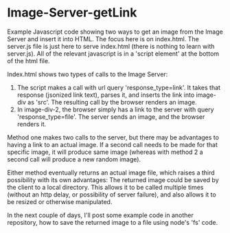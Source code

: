 # Image-Server-getLink
Example Javascript code showing two ways to get an image from the Image Server and insert it into HTML.   The focus here is on index.html.  The server.js file is just here to serve index.html (there is nothing to learn with server.js).  All of the relevant javascript is in a 'script element' at the bottom of the html file.

Index.html shows two types of calls to the Image Server:

1) The script makes a call with url query 'response_type=link'.  It takes that response (jsonized link text), parses it, and inserts the link into image-div as 'src'. The resulting call by the browser renders an image. 
2) In image-div-2, the browser simply has a link to the server with query 'response_type=file'.  The server sends an image, and the browser renders it.

Method one makes two calls to the server, but there may be advantages to having a link to an actual image.  If a second call needs to be made for that specific image, it will produce same image (whereas with method 2 a second call will produce a new random image).

Either method eventually returns an actual image file, which raises a third possibility with its own advantages: The returned image could be saved by the client to a local directory.   This allows it to be called multiple times (without an http delay, or possibility of server failure), and also allows it to be resized or otherwise manipulated.

In the next couple of days, I'll post some example code in another repository, how to save the returned image to a file using node's 'fs' code.
